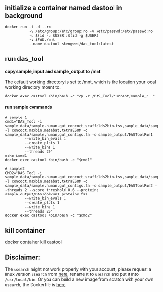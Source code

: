
## initialize a container named dastool in background
```
docker run -t -d --rm 
           -v /etc/group:/etc/group:ro -v /etc/passwd:/etc/passwd:ro 
           -u $(id -u $USER):$(id -g $USER) 
           -v $PWD:/mnt 
           --name dastool shengwei/das_tool:latest
```

## run das_tool 

#### copy sample_input and sample_output to /mnt

The default working directory is set to /mnt, which is the location your local working directory mount to. 

```
docker exec dastool /bin/bash -c "cp -r /DAS_Tool/current/sample_* ." 
```

#### run sample commands
```
# sample 1
cmd1="DAS_Tool -i sample_data/sample.human.gut_concoct_scaffolds2bin.tsv,sample_data/sample.human.gut_maxbin2_scaffolds2bin.tsv,sample_data/sample.human.gut_metabat_scaffolds2bin.tsv,sample_data/sample.human.gut_tetraESOM_scaffolds2bin.tsv -l concoct,maxbin,metabat,tetraESOM -c sample_data/sample.human.gut_contigs.fa -o sample_output/DASToolRun1
         --write_bin_evals 1 
         --create_plots 1 
         --write_bins 1 
         --threads 20"
echo $cmd1
docker exec dastool /bin/bash -c "$cmd1"

# sample2 
CMD2="DAS_Tool -i sample_data/sample.human.gut_concoct_scaffolds2bin.tsv,sample_data/sample.human.gut_maxbin2_scaffolds2bin.tsv,sample_data/sample.human.gut_metabat_scaffolds2bin.tsv,sample_data/sample.human.gut_tetraESOM_scaffolds2bin.tsv -l concoct,maxbin,metabat,tetraESOM -c sample_data/sample.human.gut_contigs.fa -o sample_output/DASToolRun2 --threads 2 --score_threshold 0.6 --proteins sample_output/DASToolRun1_proteins.faa
         --write_bin_evals 1 
         --create_plots 1 
         --write_bins 1 
         --threads 20"
docker exec dastool /bin/bash -c "$cmd2"
```

## kill container
docker container kill dastool

## Disclaimer: 

The `usearch` might not work properly with your account, please request a linux version `usearch` from [here](https://www.drive5.com/usearch/download.html), rename it to `usearch` and put it into `/usr/local/bin`. Or you can build a new image from scratch with your own `usearch`, the Dockerfile is [here](https://github.com/housw/docker/tree/master/DAS_Tool). 
